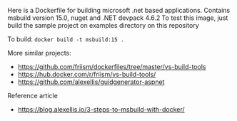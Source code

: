 Here is a Dockerfile for building microsoft .net based applications.
Contains msbuild version 15.0, nuget and .NET devpack 4.6.2
To test this image, just build the sample project on examples directory on this repository

To build:
`docker build -t msbuild:15 .`

More similar projects:
* https://github.com/friism/dockerfiles/tree/master/vs-build-tools
* https://hub.docker.com/r/friism/vs-build-tools/
* https://github.com/alexellis/guidgenerator-aspnet

Reference article
* https://blog.alexellis.io/3-steps-to-msbuild-with-docker/